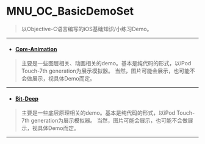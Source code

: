 # MNU_OC_BasicDemoSet

> 以Objective-C语言编写的iOS基础知识/小练习Demo。

---

- #### [Core-Animation](https://github.com/ShannonMYang/MNU_OC_BasicDemoSet/tree/master/Core-Animation)
> 主要是一些图层相关、动画相关的demo。基本是纯代码的形式，以iPod Touch-7th generation为展示模拟器。
> 当然，图片可能会展示，也可能不会做展示，视具体Demo而定。

---

- #### [Bit-Deep](https://github.com/ShannonMYang/MNU_OC_BasicDemoSet/tree/master/Bit-Deep)
> 主要是一些底层原理相关的demo。基本是纯代码的形式，以iPod Touch-7th generation为展示模拟器。
> 当然，图片可能会展示，也可能不会做展示，视具体Demo而定。

---
